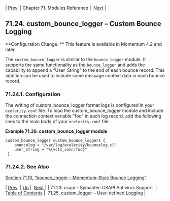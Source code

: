 | [Prev](modules.csapi)  | Chapter 71. Modules Reference |  [Next](modules.custom_logger) |

## 71.24. custom_bounce_logger – Custom Bounce Logging

<a class="indexterm" name="idp20942912"></a>

**Configuration Change. ** This feature is available in Momentum 4.2 and later.

The `custom_bounce_logger` is similar to the `bounce_logger` module. It supports the same functionality as the `bounce_logger` and adds the capability to append a "User_String" to the end of each bounce record. This addition can be used to include some message context data in each bounce record.

### 71.24.1. Configuration

The writing of custom_bounce_logger format logs is configured in your `ecelerity.conf` file. To load the custom_bounce_logger module and include the connection context variable "foo" in each log record, add the following lines to the main body of your `ecelerity.conf` file:

<a name="example.custom_bounce_logger"></a>

**Example 71.39. custom_bounce_logger module**

```
custom_bounce_logger custom_bounce_logger1 {
    bouncelog = "/var/log/ecelerity/bouncelog.cl"
    user_string = "%{vctx_conn:foo}"
 }
```

### 71.24.2. See Also

[Section 71.13, “bounce_logger – Momentum-Style Bounce Logging”](modules.bounce_logger "71.13. bounce_logger – Momentum-Style Bounce Logging")

| [Prev](modules.csapi)  | [Up](modules) |  [Next](modules.custom_logger) |
| 71.23. csapi – Symantec CSAPI Antivirus Support  | [Table of Contents](index) |  71.25. custom_logger – User-defined Logging |

